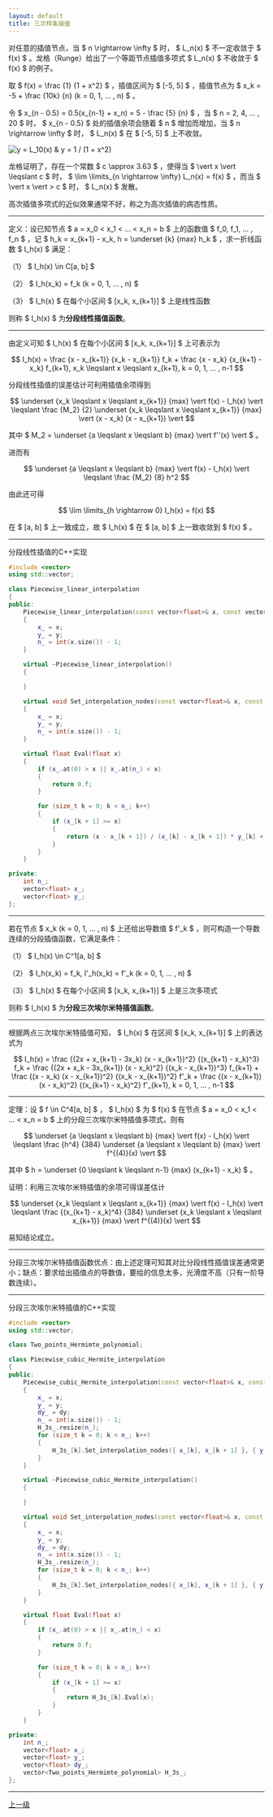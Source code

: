 ```yaml
---
layout: default
title: 三次样条插值
---
```


对任意的插值节点，当 $ n \rightarrow \infty $ 时， $ L_n(x) $ 不一定收敛于 $ f(x) $ 。龙格（Runge）给出了一个等距节点插值多项式 $ L_n(x) $ 不收敛于 $ f(x) $ 的例子。

取 $ f(x) = \frac {1} {1 + x^2} $ ，插值区间为 $ [-5, 5] $ ，插值节点为 $ x_k = -5 + \frac {10k} {n} (k = 0, 1, ... , n) $ 。

令 $ x_{n - 0.5} = 0.5(x_{n-1} + x_n) = 5 - \frac {5} {n} $ ，当 $ n = 2, 4, ... , 20 $ 时， $ x_{n - 0.5} $ 处的插值余项会随着 $ n $ 增加而增加，当 $ n \rightarrow \infty $ 时， $ L_n(x) $ 在 $ [-5, 5] $ 上不收敛。

![y = L_10(x) & y = 1 / (1 + x^2)](cubic_spline_interpolation_1.png)

龙格证明了，存在一个常数 $ c \approx 3.63 $ ，使得当 $ \vert x \vert \leqslant c $ 时， $ \lim \limits_{n \rightarrow \infty} L_n(x) = f(x) $ ，而当 $ \vert x \vert > c $ 时， $ L_n(x) $ 发散。

高次插值多项式的近似效果通常不好，称之为高次插值的病态性质。

* * *

定义：设已知节点 $ a = x_0 < x_1 < ... < x_n = b $ 上的函数值 $ f_0, f_1, ... , f_n $ ，记 $ h_k = x_{k+1} - x_k, h = \underset {k} {max} h_k $ ，求一折线函数 $ I_h(x) $ 满足：

（1） $ I_h(x) \in C[a, b] $ 

（2） $ I_h(x_k) = f_k (k = 0, 1, ... , n) $ 

（3） $ I_h(x) $ 在每个小区间 $ [x_k, x_{k+1}] $ 上是线性函数

则称 $ I_h(x) $ 为**分段线性插值函数**。

* * *

由定义可知 $ I_h(x) $ 在每个小区间 $ [x_k, x_{k+1}] $ 上可表示为

$$
I_h(x) = \frac {x - x_{k+1}} {x_k - x_{k+1}} f_k + \frac {x - x_k} {x_{k+1} - x_k} f_{k+1}, x_k \leqslant x \leqslant x_{k+1}, k = 0, 1, ... , n-1
$$

分段线性插值的误差估计可利用插值余项得到

$$
\underset {x_k \leqslant x \leqslant x_{k+1}} {max} \vert f(x) - I_h(x) \vert \leqslant \frac {M_2} {2} \underset {x_k \leqslant x \leqslant x_{k+1}} {max} \vert (x - x_k) (x - x_{k+1}) \vert
$$

其中 $ M_2 = \underset {a \leqslant x \leqslant b} {max} \vert f''(x) \vert $ 。

进而有

$$
\underset {a \leqslant x \leqslant b} {max} \vert f(x) - I_h(x) \vert \leqslant \frac {M_2} {8} h^2
$$

由此还可得

$$
\lim \limits_{h \rightarrow 0} I_h(x) = f(x)
$$

在 $ [a, b] $ 上一致成立，故 $ I_h(x) $ 在 $ [a, b] $ 上一致收敛到 $ f(x) $ 。

* * *

分段线性插值的C++实现
```C++
#include <vector>
using std::vector;

class Piecewise_linear_interpolation
{
public:
	Piecewise_linear_interpolation(const vector<float>& x, const vector<float>& y)
	{
		x_ = x;
		y_ = y;
		n_ = int(x.size()) - 1;
	}

	virtual ~Piecewise_linear_interpolation()
	{

	}

	virtual void Set_interpolation_nodes(const vector<float>& x, const vector<float>& y)
	{
		x_ = x;
		y_ = y;
		n_ = int(x.size()) - 1;
	}

	virtual float Eval(float x)
	{
		if (x_.at(0) > x || x_.at(n_) < x)
		{
			return 0.f;
		}

		for (size_t k = 0; k < n_; k++)
		{
			if (x_[k + 1] >= x)
			{
				return (x - x_[k + 1]) / (x_[k] - x_[k + 1]) * y_[k] + (x - x_[k]) / (x_[k + 1] - x_[k]) * y_[k + 1];
			}
		}
	}

private:
	int n_;
	vector<float> x_;
	vector<float> y_;
};
```

* * *

若在节点 $ x_k (k = 0, 1, ... , n) $ 上还给出导数值 $ f'_k $ ，则可构造一个导数连续的分段插值函数，它满足条件：

（1） $ I_h(x) \in C^1[a, b] $ 

（2） $ I_h(x_k) = f_k, I'_h(x_k) = f'_k (k = 0, 1, ... , n) $ 

（3） $ I_h(x) $ 在每个小区间 $ [x_k, x_{k+1}] $ 上是三次多项式

则称 $ I_h(x) $ 为**分段三次埃尔米特插值函数**。

* * *

根据两点三次埃尔米特插值可知， $ I_h(x) $ 在区间 $ [x_k, x_{k+1}] $ 上的表达式为

$$
I_h(x) = \frac {(2x + x_{k+1} - 3x_k) (x - x_{k+1})^2} {(x_{k+1} - x_k)^3} f_k + \frac {(2x + x_k - 3x_{k+1}) (x - x_k)^2} {(x_k - x_{k+1})^3} f_{k+1} + \frac {(x - x_k) (x - x_{k+1})^2} {(x_k - x_{k+1})^2} f'_k + \frac {(x - x_{k+1}) (x - x_k)^2} {(x_{k+1} - x_k)^2} f'_{k+1}, k = 0, 1, ... , n-1
$$

* * *

定理：设 $ f \in C^4[a, b] $ ， $ I_h(x) $ 为 $ f(x) $ 在节点 $ a = x_0 < x_1 < ... < x_n = b $ 上的分段三次埃尔米特插值多项式，则有

$$
\underset {a \leqslant x \leqslant b} {max} \vert f(x) - I_h(x) \vert \leqslant \frac {h^4} {384} \underset {a \leqslant x \leqslant b} {max} \vert f^{(4)}(x) \vert
$$

其中 $ h = \underset {0 \leqslant k \leqslant n-1} {max} (x_{k+1} - x_k) $ 。

证明：利用三次埃尔米特插值的余项可得误差估计

$$
\underset {x_k \leqslant x \leqslant x_{k+1}} {max} \vert f(x) - I_h(x) \vert \leqslant \frac {(x_{k+1} - x_k)^4} {384} \underset {x_k \leqslant x \leqslant x_{k+1}} {max} \vert f^{(4)}(x) \vert
$$

易知结论成立。

* * *

分段三次埃尔米特插值函数优点：由上述定理可知其对比分段线性插值误差通常更小；缺点：要求给出插值点的导数值，要给的信息太多，光滑度不高（只有一阶导数连续）。

* * *

分段三次埃尔米特插值的C++实现
```C++
#include <vector>
using std::vector;

class Two_points_Hermimte_polynomial;

class Piecewise_cubic_Hermite_interpolation
{
public:
	Piecewise_cubic_Hermite_interpolation(const vector<float>& x, const vector<float>& y, const vector<float>& dy)
	{
		x_ = x;
		y_ = y;
		dy_ = dy;
		n_ = int(x.size()) - 1;
		H_3s_.resize(n_);
		for (size_t k = 0; k < n_; k++)
		{
			H_3s_[k].Set_interpolation_nodes({ x_[k], x_[k + 1] }, { y_[k], y_[k + 1] }, { dy_[k], dy_[k + 1] });
		}
	}

	virtual ~Piecewise_cubic_Hermite_interpolation()
	{

	}

	virtual void Set_interpolation_nodes(const vector<float>& x, const vector<float>& y, const vector<float>& dy)
	{
		x_ = x;
		y_ = y;
		dy_ = dy;
		n_ = int(x.size()) - 1;
		H_3s_.resize(n_);
		for (size_t k = 0; k < n_; k++)
		{
			H_3s_[k].Set_interpolation_nodes({ x_[k], x_[k + 1] }, { y_[k], y_[k + 1] }, { dy_[k], dy_[k + 1] });
		}
	}

	virtual float Eval(float x)
	{
		if (x_.at(0) > x || x_.at(n_) < x)
		{
			return 0.f;
		}

		for (size_t k = 0; k < n_; k++)
		{
			if (x_[k + 1] >= x)
			{
				return H_3s_[k].Eval(x);
			}
		}
	}

private:
	int n_;
	vector<float> x_;
	vector<float> y_;
	vector<float> dy_;
	vector<Two_points_Hermimte_polynomial> H_3s_;
};
```

* * *

[上一级](./../index.html)
